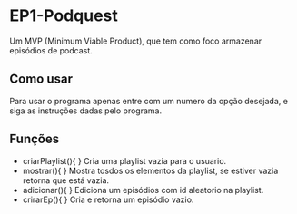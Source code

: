 # EP1-Podquest
Um MVP (Minimum Viable Product), que tem como foco armazenar episódios de podcast.

## Como usar
Para usar o programa apenas entre com um numero da opção desejada, e siga as instruções dadas pelo programa.

## Funções
- criarPlaylist(){ }
        Cria uma playlist vazia para o usuario.
- mostrar(){ }
		Mostra tosdos os elementos da playlist, se estiver vazia retorna que está vazia.
- adicionar(){ }
		Ediciona um episódios com id aleatorio na playlist.
- crirarEp(){ }
		Cria e retorna um episódio vazio.

